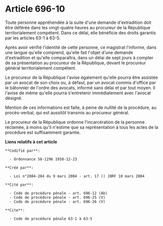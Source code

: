 # Article 696-10

Toute personne appréhendée à la suite d'une demande d'extradition doit être déférée dans les vingt-quatre heures au procureur
de la République territorialement compétent. Dans ce délai, elle bénéficie des droits garantis par les articles 63-1 à 63-5.

Après avoir vérifié l'identité de cette personne, ce magistrat l'informe, dans une langue qu'elle comprend, qu'elle fait
l'objet d'une demande d'extradition et qu'elle comparaîtra, dans un délai de sept jours à compter de sa présentation au
procureur de la République, devant le procureur général territorialement compétent.

Le procureur de la République l'avise également qu'elle pourra être assistée par un avocat de son choix ou, à défaut, par un
avocat commis d'office par le bâtonnier de l'ordre des avocats, informé sans délai et par tout moyen. Il l'avise de même
qu'elle pourra s'entretenir immédiatement avec l'avocat désigné.

Mention de ces informations est faite, à peine de nullité de la procédure, au procès-verbal, qui est aussitôt transmis au
procureur général.

Le procureur de la République ordonne l'incarcération de la personne réclamée, à moins qu'il n'estime que sa représentation à
tous les actes de la procédure est suffisamment garantie.

**Liens relatifs à cet article**

	**Codifié par**:

	  - Ordonnance 58-1296 1958-12-23

	**Créé par**:

	  - Loi n°2004-204 du 9 mars 2004 - art. 17 () JORF 10 mars 2004

	**Cité par**:

	  - Code de procédure pénale - art. 696-12 (Ab)
	  - Code de procédure pénale - art. 696-25 (V)
	  - Code de procédure pénale - art. 696-26 (V)

	**Cite**:

	  - Code de procédure pénale 63-1 à 63-5
